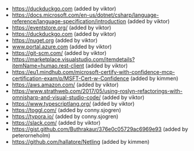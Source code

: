 - https://duckduckgo.com (added by viktor)
- https://docs.microsoft.com/en-us/dotnet/csharp/language-reference/language-specification/introduction (added by viktor)
- https://eventstore.org/ (added by viktor)
- https://duckduckgo.com (added by viktor)
- https://nuget.org (added by viktor)
- www.portal.azure.com (added by viktor)
- https://git-scm.com/ (added by viktor)
- https://marketplace.visualstudio.com/itemdetails?itemName=humao.rest-client (added by viktor)
- https://eu1.mindhub.com/microsoft-certify-with-confidence-mcp-certification-exam/p/MSFT-Cert-w-Confidence (added by kimmen)
- https://aws.amazon.com/ (added by viktor)
- https://www.strathweb.com/2017/05/using-roslyn-refactorings-with-omnisharp-and-visual-studio-code/ (added by viktor)
- https://www.typescriptlang.org/ (added by viktor)
- https://toggl.com/ (added by conny.sjogren)
- https://typora.io/ (added by conny.sjogren)
- https://slack.com/ (added by viktor)
- https://gist.github.com/Buthrakaur/376e0c05729ac6969e93 (added by peterorneholm)
- https://github.com/hallatore/Netling (added by kimmen)
